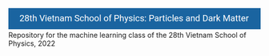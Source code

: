 <img src="logo.png">
Repository for the machine learning class of the 28th Vietnam School of Physics, 2022
